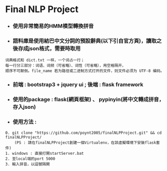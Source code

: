 # Final NLP Project

* ### 使用非常簡易的HMM模型轉換拼音
* ### 語料庫是使用結巴中文分詞的預設辭典(以下引自官方頁)，讀取之後存成json格式，需要時取用
```
词典格式和 dict.txt 一样，一个词占一行；
每一行分三部分：词语、词频（可省略）、词性（可省略），用空格隔开，
顺序不可颠倒。file_name 若为路径或二进制方式打开的文件，则文件必须为 UTF-8 编码。
```
* ### 前端 : bootstrap3 + jquery ui ; 後端 : flask framework
* ### 使用的package : flask(網頁框架) 、 pypinyin(將中文轉成拼音，存入json)
* ### 使用方法 :

```
0. git clone "https://github.com/poynt2005/finalNLPProject.git" && cd finalNLPProject/
    (PS : 請在finalNLPProject創建一個Virtualenv，在該虛擬環境下安裝flask套件)
1. windows : 直接打開startServer.bat
2. 至local端的port 5000
3. 輸入拼音，以逗號隔開
```

